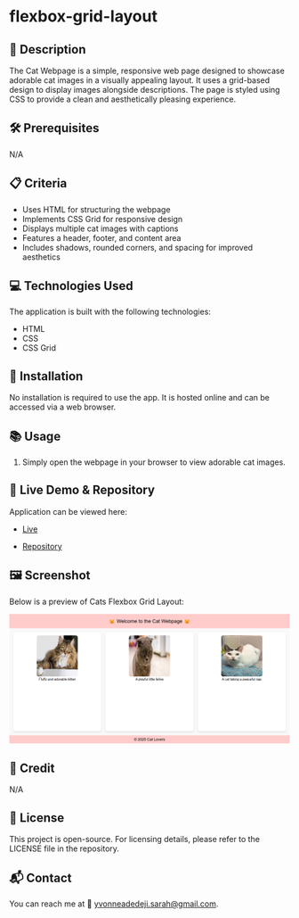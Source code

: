 # flexbox-grid-layout

## 📌 Description
The Cat Webpage is a simple, responsive web page designed to showcase adorable cat images in a visually appealing layout. It uses a grid-based design to display images alongside descriptions. The page is styled using CSS to provide a clean and aesthetically pleasing experience.

## 🛠 Prerequisites
N/A

## 📋 Criteria
* Uses HTML for structuring the webpage
* Implements CSS Grid for responsive design
* Displays multiple cat images with captions
* Features a header, footer, and content area
* Includes shadows, rounded corners, and spacing for improved aesthetics

## 💻 Technologies Used
The application is built with the following technologies:
* HTML
* CSS
* CSS Grid 

## 🚀 Installation
No installation is required to use the app. It is hosted online and can be accessed via a web browser.

## 📚 Usage
1. Simply open the webpage in your browser to view adorable cat images.

## 🔗 Live Demo & Repository
Application can be viewed here: 
* [Live](https://yvonnesarah.github.io/flexbox-grid-layout/)

* [Repository](https://github.com/yvonnesarah/flexbox-grid-layout)

## 🖼 Screenshot
Below is a preview of Cats Flexbox Grid Layout:

![Screenshot](cats-flexbox-grid.png "Cats Flexbox Grid Layout")

## 👥 Credit
N/A

## 📜 License
This project is open-source. For licensing details, please refer to the LICENSE file in the repository.

## 📬 Contact
You can reach me at 📧 yvonneadedeji.sarah@gmail.com.
